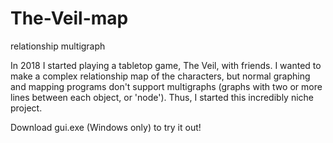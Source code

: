 # The-Veil-map
relationship multigraph

In 2018 I started playing a tabletop game, The Veil, with friends. I wanted to make a complex relationship map of the characters, but normal graphing and mapping programs don't support multigraphs (graphs with two or more lines between each object, or 'node'). Thus, I started this incredibly niche project.

Download gui.exe (Windows only) to try it out!

